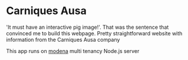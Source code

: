 # Carniques Ausa

'It must have an interactive pig image!'. That was the sentence that convinced me to build this webpage. Pretty straightforward website with information from the Carniques Ausa company

This app runs on [modena](https://github.com/L3bowski/modena) multi tenancy Node.js server